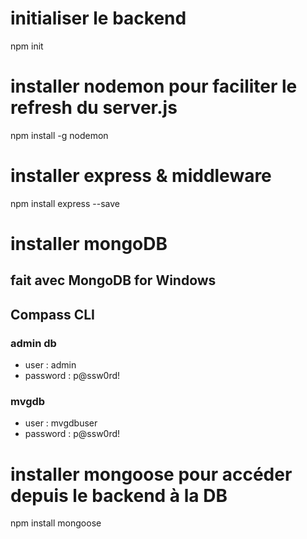 # initialiser le backend 
npm init

# installer nodemon pour faciliter le refresh du server.js
npm install -g nodemon

# installer express & middleware
npm install express --save

# installer mongoDB
## fait avec MongoDB for Windows
## Compass CLI
### admin db
* user : admin
* password : p@ssw0rd!
### mvgdb
* user : mvgdbuser
* password : p@ssw0rd!





# installer mongoose pour accéder depuis le backend à la DB
<!-- Mongoose facilite les interactions entre Express et MongoDB -->
npm install mongoose

